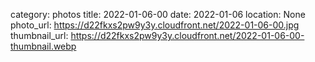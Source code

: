 category: photos 
title: 2022-01-06-00
date: 2022-01-06
location: None
photo_url: https://d22fkxs2pw9y3y.cloudfront.net/2022-01-06-00.jpg
thumbnail_url: https://d22fkxs2pw9y3y.cloudfront.net/2022-01-06-00-thumbnail.webp

